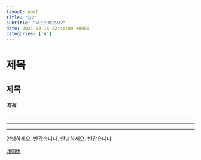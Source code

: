 ```yaml
---
layout: post
title: "글2"
subtitle: "테스트해보자2"
date: 2021-08-16 22:41:00 +0900
categories: ['A']
---
```


# 제목
## 제목
##### 제목

***

---
___

안녕하세요. 반갑습니다.
안녕하세요.
반갑습니다.

[네이버](naver.com)